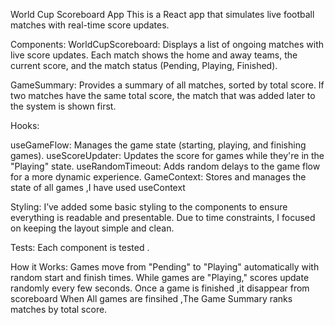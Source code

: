 World Cup Scoreboard App
This is a React app that simulates live football matches with real-time score updates.

Components:
WorldCupScoreboard: Displays a list of ongoing matches with live score updates. Each match shows the home and away teams, the current score, and the match status (Pending, Playing, Finished).

GameSummary: Provides a summary of all matches, sorted by total score. If two matches have the same total score, the match that was added later to the system is shown first.

Hooks:

useGameFlow: Manages the game state (starting, playing, and finishing games).
useScoreUpdater: Updates the score for games while they're in the "Playing" state.
useRandomTimeout: Adds random delays to the game flow for a more dynamic experience.
GameContext: Stores and manages the state of all games ,I have used useContext

Styling:
I’ve added some basic styling to the components to ensure everything is readable and presentable. Due to time constraints, I focused on keeping the layout simple and clean.

Tests:
Each component is tested .

How it Works:
Games move from "Pending" to "Playing" automatically with random start and finish times.
While games are "Playing," scores update randomly every few seconds.
Once a game is finished ,it disappear from scoreboard
When All games are finsihed ,The Game Summary ranks matches by total score.